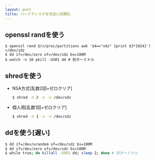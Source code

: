 ```yaml
---
layout: post
title: ハードディスクを完全に初期化
---
```


## openssl randを使う

    $ openssl rand $(</proc/partitions awk '$4=="sdz" {print $3*1024}') >/dev/sdz
    $ dd if=/dev/zero of=/dev/sdz bs=100M
    $ watch -n 10 pkill -USR1 dd # 別ターミナル

## shredを使う
- NSA方式[乱数2回+ゼロクリア]

  ```Bash
  $ shred -n 2 -z -v /dev/sdz
  ```

- 個人用[乱数1回+ゼロクリア]

  ```Bash
  $ shred -n 1 -z -v /dev/sdz
  ```

## ddを使う[遅い]

  ```Bash
  $ dd if=/dev/urandom of=/dev/sdz bs=100M
  $ dd if=/dev/zero of=/dev/sdz bs=100M
  $ while true; do killall -USR1 dd; sleep 2; done # 別ターミナル
  ```
